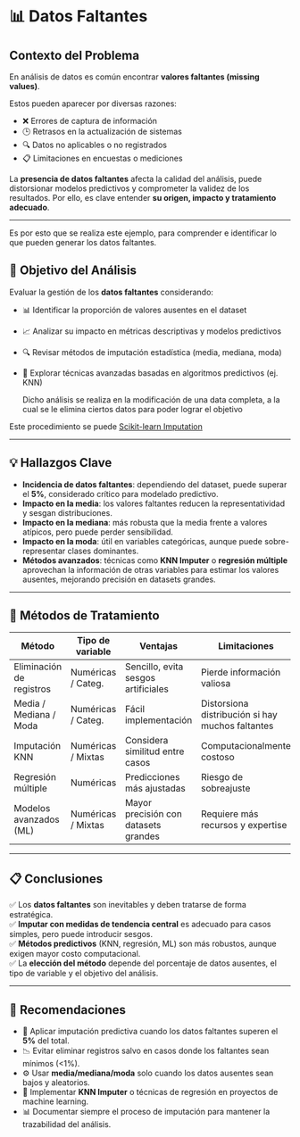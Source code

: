 # 📊 Datos Faltantes

## Contexto del Problema
En análisis de datos es común encontrar **valores faltantes (missing values)**.  

Estos pueden aparecer por diversas razones:

- ❌ Errores de captura de información  
- 🕒 Retrasos en la actualización de sistemas  
- 🔍 Datos no aplicables o no registrados  
- 📋 Limitaciones en encuestas o mediciones  

La **presencia de datos faltantes** afecta la calidad del análisis, puede distorsionar modelos predictivos y comprometer la validez de los resultados. Por ello, es clave entender **su origen, impacto y tratamiento adecuado**.

---
Es por esto que se realiza este ejemplo, para comprender e identificar lo que pueden generar los datos faltantes.

## 🎯 Objetivo del Análisis
Evaluar la gestión de los **datos faltantes** considerando:

- 📊 Identificar la proporción de valores ausentes en el dataset  
- 📈 Analizar su impacto en métricas descriptivas y modelos predictivos  
- 🔍 Revisar métodos de imputación estadística (media, mediana, moda)  
- 🤖 Explorar técnicas avanzadas basadas en algoritmos predictivos (ej. KNN)  

  Dicho análisis se realiza en la modificación de una data completa, a la cual se le elimina ciertos datos para poder lograr el objetivo

Este procedimiento se puede [Scikit-learn Imputation](https://colab.research.google.com/drive/1hSh3hYJDZ3gYiVDcU23w-LVVN-oMBv6i?usp=sharing)

---

## 💡 Hallazgos Clave
- **Incidencia de datos faltantes**: dependiendo del dataset, puede superar el **5%**, considerado crítico para modelado predictivo.  
- **Impacto en la media**: los valores faltantes reducen la representatividad y sesgan distribuciones.  
- **Impacto en la mediana**: más robusta que la media frente a valores atípicos, pero puede perder sensibilidad.  
- **Impacto en la moda**: útil en variables categóricas, aunque puede sobre-representar clases dominantes.  
- **Métodos avanzados**: técnicas como **KNN Imputer** o **regresión múltiple** aprovechan la información de otras variables para estimar los valores ausentes, mejorando precisión en datasets grandes.  

---

## 📌 Métodos de Tratamiento

| Método                  | Tipo de variable      | Ventajas                          | Limitaciones |
|--------------------------|----------------------|-----------------------------------|--------------|
| Eliminación de registros | Numéricas / Categ.   | Sencillo, evita sesgos artificiales | Pierde información valiosa |
| Media / Mediana / Moda   | Numéricas / Categ.   | Fácil implementación              | Distorsiona distribución si hay muchos faltantes |
| Imputación KNN           | Numéricas / Mixtas   | Considera similitud entre casos   | Computacionalmente costoso |
| Regresión múltiple       | Numéricas            | Predicciones más ajustadas        | Riesgo de sobreajuste |
| Modelos avanzados (ML)   | Numéricas / Mixtas   | Mayor precisión con datasets grandes | Requiere más recursos y expertise |

---

## 📋 Conclusiones
✅ Los **datos faltantes** son inevitables y deben tratarse de forma estratégica.  
✅ **Imputar con medidas de tendencia central** es adecuado para casos simples, pero puede introducir sesgos.  
✅ **Métodos predictivos** (KNN, regresión, ML) son más robustos, aunque exigen mayor costo computacional.  
✅ La **elección del método** depende del porcentaje de datos ausentes, el tipo de variable y el objetivo del análisis.  

---

## 🔑 Recomendaciones
- 🚀 Aplicar imputación predictiva cuando los datos faltantes superen el **5%** del total.  
- 📉 Evitar eliminar registros salvo en casos donde los faltantes sean mínimos (<1%).  
- ⚙️ Usar **media/mediana/moda** solo cuando los datos ausentes sean bajos y aleatorios.  
- 🧩 Implementar **KNN Imputer** o técnicas de regresión en proyectos de machine learning.  
- 📊 Documentar siempre el proceso de imputación para mantener la trazabilidad del análisis. 
